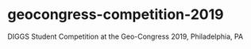# geocongress-competition-2019
DIGGS Student Competition at the Geo-Congress 2019, Philadelphia, PA
